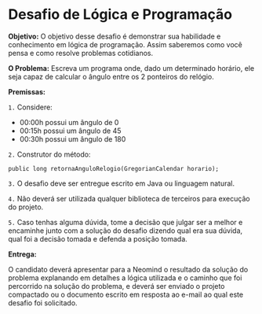 # Desafio de Lógica e Programação

**Objetivo:**
O objetivo desse desafio é demonstrar sua habilidade e conhecimento em lógica de programação. Assim saberemos como você pensa e como resolve problemas cotidianos.

**O Problema:**
Escreva um programa onde, dado um determinado horário, ele seja capaz de calcular o ângulo
entre os 2 ponteiros do relógio.

**Premissas:**

`1.` Considere:

 - 00:00h possui um ângulo de 0
 - 00:15h possui um ângulo de 45
 - 00:30h possui um ângulo de 180


`2.` Construtor do método:

`public long retornaAnguloRelogio(GregorianCalendar horario);`

`3.` O desafio deve ser entregue escrito em Java ou linguagem natural.

`4.` Não deverá ser utilizada qualquer biblioteca de terceiros para execução do projeto.

`5.` Caso tenhas alguma dúvida, tome a decisão que julgar ser a melhor e encaminhe junto
com a solução do desafio dizendo qual era sua dúvida, qual foi a decisão tomada e
defenda a posição tomada.

**Entrega:**

O candidato deverá apresentar para a Neomind o resultado da solução do problema
explanando em detalhes a lógica utilizada e o caminho que foi percorrido na solução
do problema, e deverá ser enviado o projeto compactado ou o documento escrito em resposta ao e-mail ao qual este desafio foi solicitado.
